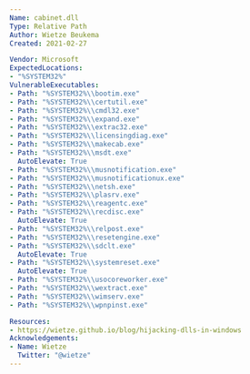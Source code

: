 ```yaml
---
Name: cabinet.dll
Type: Relative Path
Author: Wietze Beukema
Created: 2021-02-27

Vendor: Microsoft
ExpectedLocations:
- "%SYSTEM32%"
VulnerableExecutables:
- Path: "%SYSTEM32%\\bootim.exe"
- Path: "%SYSTEM32%\\certutil.exe"
- Path: "%SYSTEM32%\\cmdl32.exe"
- Path: "%SYSTEM32%\\expand.exe"
- Path: "%SYSTEM32%\\extrac32.exe"
- Path: "%SYSTEM32%\\licensingdiag.exe"
- Path: "%SYSTEM32%\\makecab.exe"
- Path: "%SYSTEM32%\\msdt.exe"
  AutoElevate: True
- Path: "%SYSTEM32%\\musnotification.exe"
- Path: "%SYSTEM32%\\musnotificationux.exe"
- Path: "%SYSTEM32%\\netsh.exe"
- Path: "%SYSTEM32%\\plasrv.exe"
- Path: "%SYSTEM32%\\reagentc.exe"
- Path: "%SYSTEM32%\\recdisc.exe"
  AutoElevate: True
- Path: "%SYSTEM32%\\relpost.exe"
- Path: "%SYSTEM32%\\resetengine.exe"
- Path: "%SYSTEM32%\\sdclt.exe"
  AutoElevate: True
- Path: "%SYSTEM32%\\systemreset.exe"
  AutoElevate: True
- Path: "%SYSTEM32%\\usocoreworker.exe"
- Path: "%SYSTEM32%\\wextract.exe"
- Path: "%SYSTEM32%\\wimserv.exe"
- Path: "%SYSTEM32%\\wpnpinst.exe"

Resources:
- https://wietze.github.io/blog/hijacking-dlls-in-windows
Acknowledgements:
- Name: Wietze
  Twitter: "@wietze"
---
```

